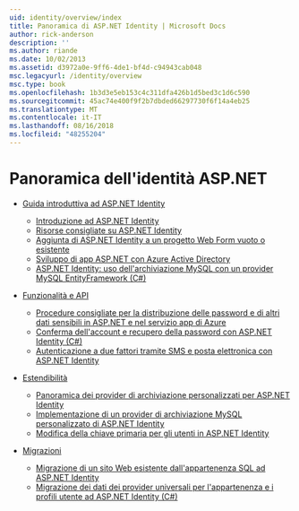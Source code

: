 ```yaml
---
uid: identity/overview/index
title: Panoramica di ASP.NET Identity | Microsoft Docs
author: rick-anderson
description: ''
ms.author: riande
ms.date: 10/02/2013
ms.assetid: d3972a0e-9ff6-4de1-bf4d-c94943cab048
msc.legacyurl: /identity/overview
msc.type: book
ms.openlocfilehash: 1b3d3e5eb153c4c311dfa426b1d5bed3c1d6c590
ms.sourcegitcommit: 45ac74e400f9f2b7dbded66297730f6f14a4eb25
ms.translationtype: MT
ms.contentlocale: it-IT
ms.lasthandoff: 08/16/2018
ms.locfileid: "48255204"
---
```

<a name="aspnet-identity-overview"></a>Panoramica dell'identità ASP.NET
====================
- [Guida introduttiva ad ASP.NET Identity](getting-started/index.md)

    - [Introduzione ad ASP.NET Identity](getting-started/introduction-to-aspnet-identity.md)
    - [Risorse consigliate su ASP.NET Identity](getting-started/aspnet-identity-recommended-resources.md)
    - [Aggiunta di ASP.NET Identity a un progetto Web Form vuoto o esistente](getting-started/adding-aspnet-identity-to-an-empty-or-existing-web-forms-project.md)
    - [Sviluppo di app ASP.NET con Azure Active Directory](getting-started/developing-aspnet-apps-with-windows-azure-active-directory.md)
    - [ASP.NET Identity: uso dell'archiviazione MySQL con un provider MySQL EntityFramework (C#)](getting-started/aspnet-identity-using-mysql-storage-with-an-entityframework-mysql-provider.md)
- [Funzionalità e API](features-api/index.md)

    - [Procedure consigliate per la distribuzione delle password e di altri dati sensibili in ASP.NET e nel servizio app di Azure](features-api/best-practices-for-deploying-passwords-and-other-sensitive-data-to-aspnet-and-azure.md)
    - [Conferma dell'account e recupero della password con ASP.NET Identity (C#)](features-api/account-confirmation-and-password-recovery-with-aspnet-identity.md)
    - [Autenticazione a due fattori tramite SMS e posta elettronica con ASP.NET Identity](features-api/two-factor-authentication-using-sms-and-email-with-aspnet-identity.md)
- [Estendibilità](extensibility/index.md)

    - [Panoramica dei provider di archiviazione personalizzati per ASP.NET Identity](extensibility/overview-of-custom-storage-providers-for-aspnet-identity.md)
    - [Implementazione di un provider di archiviazione MySQL personalizzato di ASP.NET Identity](extensibility/implementing-a-custom-mysql-aspnet-identity-storage-provider.md)
    - [Modifica della chiave primaria per gli utenti in ASP.NET Identity](extensibility/change-primary-key-for-users-in-aspnet-identity.md)
- [Migrazioni](migrations/index.md)

    - [Migrazione di un sito Web esistente dall'appartenenza SQL ad ASP.NET Identity](migrations/migrating-an-existing-website-from-sql-membership-to-aspnet-identity.md)
    - [Migrazione dei dati dei provider universali per l'appartenenza e i profili utente ad ASP.NET Identity (C#)](migrations/migrating-universal-provider-data-for-membership-and-user-profiles-to-aspnet-identity.md)
